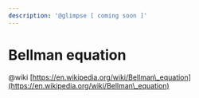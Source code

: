 ```yaml
---
description: '@glimpse [ coming soon ]'
---
```


# Bellman equation

@wiki [https://en.wikipedia.org/wiki/Bellman\_equation](https://en.wikipedia.org/wiki/Bellman\_equation)
